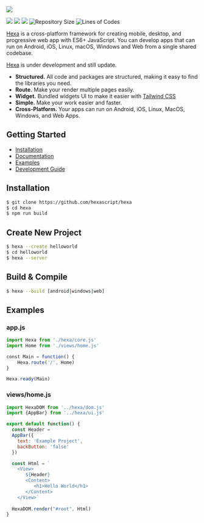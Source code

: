 <img src="https://i.ibb.co/LSQwZW3/IMG-20230101-181058.jpg">

<img src="https://img.shields.io/badge/node-v10.15.3-green"> <img src="https://img.shields.io/badge/lang-javascript-yellow"> <img src="https://img.shields.io/badge/license-MIT-success"> 
![Repository Size](https://img.shields.io/github/repo-size/hexascript/hexa) 
![Lines of Codes](https://img.shields.io/tokei/lines/github.com/hexascript/hexa)

[Hexa](https://github.com/hexascript/hexa) is a cross-platform framework for creating mobile, desktop, and progressive web app with ES6+ JavaScript. You can develop apps that can run on Android, iOS, Linux, macOS, Windows and Web from a single shared codebase.

[Hexa](https://github.com/hexascript/hexa) is under development and still update.

* **Structured.** All code and packages are structured, making it easy to find the libraries you need.
* **Route.** Make your render multiple pages easily.
* **Widget.** Bundled widgets UI to make it easier with [Tailwind CSS](https://github.com/tailwindlabs/tailwindcss)
* **Simple.** Make your work easier and faster.
* **Cross-Platform.** Your apps can run on Android, iOS, Linux, MacOS, Windows, and Web Apps.

## Getting Started ##

* [Installation]()
* [Documentation]()
* [Examples]()
* [Development Guide]()

## Installation
```bash
$ git clone https://github.com/hexascript/hexa
$ cd hexa
$ npm run build
```

## Create New Project ##
```bash
$ hexa --create helloworld
$ cd helloworld
$ hexa --server
```

## Build & Compile
```bash
$ hexa --build [android|windows|web]
```

## Examples ##

### app.js ###
```js
import Hexa from './hexa/core.js'
import Home from './views/home.js'

const Main = function() {
    Hexa.route('/', Home)
}

Hexa.ready(Main)

```

### views/home.js ###
```js
import HexaDOM from '../hexa/dom.js'
import {AppBar} from '../hexa/ui.js'

export default function() {
  const Header =
  AppBar({
    text: 'Example Project',
    backButton: 'false'
  })

  const Html = `
    <View>
       ${Header}
       <Content>
          <h1>Hello World</h1>
       </Content>
    </View>`
  
  HexaDOM.render("#root", Html)
}
```